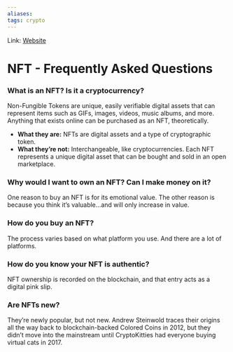 ```yaml
---
aliases:
tags: crypto
---
```

Link: [Website](https://www.morningbrew.com/daily/stories/2021/02/24/nft-frequently-asked-questions?utm_source=morning_brew)

# NFT - Frequently Asked Questions

### What is an NFT? Is it a cryptocurrency?
Non-Fungible Tokens are unique, easily verifiable digital assets that can represent items such as GIFs, images, videos, music albums, and more. Anything that exists online can be purchased as an NFT, theoretically.

-   **What they are:** NFTs are digital assets and a type of cryptographic token. 
-   **What they’re not:** Interchangeable, like cryptocurrencies. Each NFT represents a unique digital asset that can be bought and sold in an open marketplace.

### Why would I want to own an NFT? Can I make money on it?
One reason to buy an NFT is for its emotional value.
The other reason is because you think it’s valuable...and will only increase in value. 

### How do you buy an NFT?
The process varies based on what platform you use. And there are a lot of platforms.

### How do you know your NFT is authentic?
NFT ownership is recorded on the blockchain, and that entry acts as a digital pink slip.

### Are NFTs new?
They’re newly popular, but not new. Andrew Steinwold traces their origins all the way back to blockchain-backed Colored Coins in 2012, but they didn’t move into the mainstream until CryptoKitties had everyone buying virtual cats in 2017.
